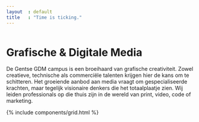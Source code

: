 ```yaml
---
layout  : default
title   : "Time is ticking."
---
```

<div class="container flex column maxed home">
    <div class="row flex column centered justified-c">
        <h1 class="ahs__title black xl padded-top-xxl padded-bottom-xl">
            <span class="blue">Grafische &amp; Digitale</span> Media
        </h1>
        <div class="ahs__paragraph">
            <p class="intro padded-bottom-xl">
                De Gentse GDM campus is een broeihaard van grafische creativiteit. Zowel creatieve, technische als commerciële talenten krijgen hier de kans om te schitteren. Het groeiende aanbod aan media vraagt om gespecialiseerde krachten, maar tegelijk visionaire denkers die het totaalplaatje zien. Wij leiden professionals op die thuis zijn in de wereld van print, video, code of marketing.      
            </p>
        </div>
    </div>
</div>
{% include components/grid.html %}